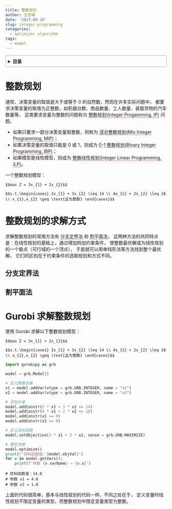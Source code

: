 ```yaml
---
title: 整数规划
author: 王哲峰
date: '2023-08-20'
slug: integer-programming
categories:
  - optimizer algorithm
tags:
  - model
---
```


<style>
details {
    border: 1px solid #aaa;
    border-radius: 4px;
    padding: .5em .5em 0;
}
summary {
    font-weight: bold;
    margin: -.5em -.5em 0;
    padding: .5em;
}
details[open] {
    padding: .5em;
}
details[open] summary {
    border-bottom: 1px solid #aaa;
    margin-bottom: .5em;
}
img {
    pointer-events: none;
}
</style>

<details><summary>目录</summary><p>

- [整数规划](#整数规划)
- [整数规划的求解方式](#整数规划的求解方式)
    - [分支定界法](#分支定界法)
    - [割平面法](#割平面法)
- [Gurobi 求解整数规划](#gurobi-求解整数规划)
</p></details><p></p>


# 整数规划

通常，决策变量的取值是大于或等于 0 的自然数，然而在许多实际问题中，
都要求决策变量的取值为正整数，如机器台数、商品数量、工人数量、装载货物的汽车数量等，
这类要求变量为整数的问题称为 <span style='border-bottom:1.5px dashed red;'>整数规划(Integer Progamming, IP)</span> 问题。

* 如果只要求一部分决策变量取整数，则称为 <span style='border-bottom:1.5px dashed red;'>混合整数规划(Mix Integer Programming, MIP)</span>；
* 如果决策变量的取值只能是 0 或 1，则成为 <span style='border-bottom:1.5px dashed red;'>0-1 整数规划(Binary Integer Programming, BIP)</span>；
* 如果模型是线性模型，则成为 <span style='border-bottom:1.5px dashed red;'>整数线性规划(Integer Linear Programming, ILP)</span>。

一个整数规划模型：

`$$max Z = 3x_{1} + 2x_{2}$$`

`$$s.t.\begin{cases}
2x_{1} + 3x_{2} \leq 14 \\
4x_{1} + 2x_{2} \leq 18 \\
x_{1},x_{2} \geq \text{且为整数}
\end{cases}$$`


# 整数规划的求解方式

求解整数规划的常用方法有 <span style='border-bottom:1.5px dashed red;'>分支定界法</span> 和 <span style='border-bottom:1.5px dashed red;'>割平面法</span>，
这两种方法的共同特点是：在线性规划的基础上，通过增加附加约束条件，
使整数最优解成为线性规划的一个极点（可行域的一个顶点），
于是就可以用单纯形法等方法找到整个最优解，
它们的区别在于约束条件的选取规划和方式不同。



## 分支定界法



## 割平面法



# Gurobi 求解整数规划

使用 Gurobi 求解以下整数规划模型：

`$$max Z = 3x_{1} + 2x_{2}$$`

`$$s.t.\begin{cases}
2x_{1} + 3x_{2} \leq 14 \\
4x_{1} + 2x_{2} \leq 18 \\
x_{1},x_{2} \geq \text{且为整数}
\end{cases}$$`

```python
import gurobipy as grb

model = grb.Model()

# 定义整数变量
x1 = model.addVar(vtype = grb.GRB.INTEGER, name = "x1")
x2 = model.addVar(vtype = grb.GRB.INTEGER, name = "x2")

# 添加约束
model.addConstr(2 * x1 + 3 * x2 <= 14)
model.addConstr(4 * x1 + 2 * x2 <= 18)
model.addConstr(x1 >= 0)
model.addConstr(x2 >= 0)

# 定义目标函数
model.setObjective(3 * x1 + 2 * x2, sense = grb.GRB.MAXIMIZE)

# 模型求解
model.optimize()
print(f"目标函数值：{model.objVal}")
for v in model.getVars():
    print(f"参数 {v.varName} = {v.x}")
```

```
# 目标函数值：14.0
# 参数 x1 = 4.0
# 参数 x2 = 1.0
```

上面的代码很简单，基本与线性规划的代码一样，不同之处在于，
定义变量时线性规划不限定变量的类型，而整数规划中限定变量类型为整数。
